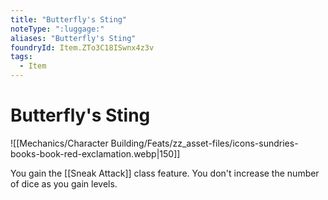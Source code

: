 ```yaml
---
title: "Butterfly's Sting"
noteType: ":luggage:"
aliases: "Butterfly's Sting"
foundryId: Item.ZTo3C18ISwnx4z3v
tags:
  - Item
---
```


# Butterfly's Sting
![[Mechanics/Character Building/Feats/zz_asset-files/icons-sundries-books-book-red-exclamation.webp|150]]

You gain the [[Sneak Attack]] class feature. You don't increase the number of dice as you gain levels.
